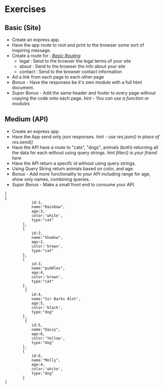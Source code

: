# Exercises

## Basic (Site)
* Create an express app.
* Have the app route to root and print to the browser some sort of inspiring message.
* Create a route for : *[Basic Routing](https://expressjs.com/en/starter/basic-routing.html)*
    - legal : Send to the browser the legal terms of your site
    - about : Send to the browser the info about your site
    - contact : Send to the browser contact information
* Ad a link from each page to each other page
* *Bonus* - Have the responses be it's own module with a full html document.
* *Super Bonus* - Add the same header and footer to every page without copying the code onto each page. *hint - You can use a function or modules*

## Medium (API)
* Create an express app.
* Have the App send only json responses. *hint - use res.json() in place of res.send()*
* Have the API have a route to "cats", "dogs", animals (both) returning all the data for each without using query strings. *hint filter() is your friend here*
* Have the API return a specifc id without using query strings.
* Using Query String return animals based on color, and age.
* *Bonus* - Add more functionality to your API including range for age, show only names, combining queries.
* *Super Bonus* - Make a small front end to consume your API.

```
[
{
            id:1,
            name:"Rainbow",
            age:3,
            color:'white',
            type:"cat"
        },
        {
            id:2,
            name:"Shadow",
            age:2,
            color:'brown',
            type:"cat"
        },
        {
            id:3,
            name:"puddles",
            age:4,
            color:'brown',
            type:"cat"
        },
         {
            id:4,
            name:"Sir Barks Alot",
            age:5,
            color:'black',
            type:"dog"
        },
         {
            id:5,
            name:"Daisy",
            age:6,
            color:'Yellow',
            type:"dog"
        },
        {
            id:6,
            name:"Molly",
            age:4,
            color:'white',
            type:"dog"
        }        
]
```